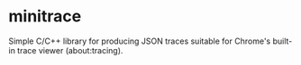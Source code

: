 minitrace
=========

Simple C/C++ library for producing JSON traces suitable for Chrome's built-in trace viewer (about:tracing).
